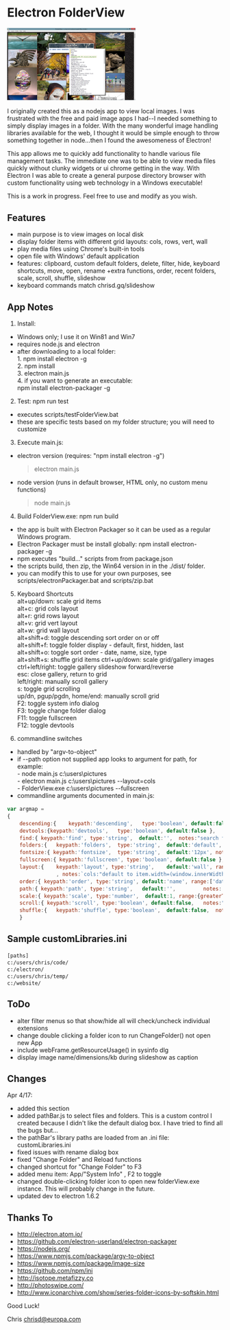 # Electron FolderView

<img src="https://github.com/ChrisDeFreitas/Electron-FolderView/blob/master/scrnshots/scrn06 - pathBar.jpg" alt="Screen shot with layout menu" border=0 width=300>

I originally created this as a nodejs app to view local images.  I was frustrated with the free and paid image apps I had--I needed something to simply display images in a folder.  With the many wonderful image handling libraries available for the web, I thought it would be simple enough to throw something together in node...then I found the awesomeness of Electron!

This app allows me to quickly add functionality to handle various file management tasks.  The immediate one was to be able to view media files quickly without clunky widgets or ui chrome getting in the way.  With Electron I was able to create a general purpose directory browser with custom functionality using web technology in a Windows executable!

This is a work in progress.  Feel free to use and modify as you wish.


## Features
- main purpose is to view images on local disk
- display folder items with different grid layouts: cols, rows, vert, wall
- play media files using Chrome's built-in tools
- open file with Windows' default application  
- features:  clipboard, custom default folders, delete, filter, hide, keyboard shortcuts, move, open, rename +extra functions, order, recent folders, scale, scroll, shuffle, slideshow
- keyboard commands match chrisd.gq/slideshow

## App Notes
1. Install:
  - Windows only; I use it on Win81 and Win7
  - requires node.js and electron  
  - after downloading to a local folder:  
			1. npm install electron -g  
			2. npm install  
			3. electron main.js  
			4. if you want to generate an executable:  
				npm install electron-packager -g  

2. Test: npm run test
  * executes scripts/testFolderView.bat
  * these are specific tests based on my folder structure; you will need to customize

3. Execute main.js:
  - electron version (requires: "npm install electron -g")  
    > electron main.js
  - node version (runs in default browser, HTML only, no custom menu functions)  
    > node main.js

4. Build FolderView.exe: npm run build
  * the app is built with Electron Packager so it can be used as a regular Windows program.
  * Electron Packager must be install globally:  npm install electron-packager -g
  * npm executes "build..." scripts from from package.json
  * the scripts build, then zip, the Win64 version in in the ./dist/ folder.
  * you can modify this to use for your own purposes, see scripts/electronPackager.bat and scripts/zip.bat

5. Keyboard Shortcuts  
	 alt+up/down: scale grid items  
	 alt+c: grid cols layout  
	 alt+r: grid rows layout  
	 alt+v: grid vert layout  
	 alt+w: grid wall layout  
	 alt+shift+d:	toggle descending sort order on or off  
	 alt+shift+f: toggle folder display - default, first, hidden, last  
	 alt+shift+o: toggle sort order - date, name, size, type  
	 alt+shift+s: shuffle grid items
	 ctrl+up/down: scale grid/gallery images  
	 ctrl+left/right: toggle gallery slideshow forward/reverse  
	 esc: close gallery, return to grid  
	 left/right: manually scroll gallery  
	 s: toggle grid scrolling  
	 up/dn, pgup/pgdn, home/end: manually scroll grid  
	 F2: toggle system info dialog  
	 F3: toggle change folder dialog  
	 F11: toggle fullscreen  
	 F12: toggle devtools  

6. commandline switches
  * handled by "argv-to-object"
  * if --path option not supplied app looks to argument for path, for example:  
				- node main.js c:\users\pictures  
				- electron main.js c:\users\pictures	--layout=cols  
				- FolderView.exe c:\users\pictures	--fullscreen  
  * commandline arguments documented in main.js:  
```Javascript
var argmap =
{
	descending:{	keypath:'descending',	type:'boolean', default:false, notes:'sort items in descending order' },
	devtools:{keypath:'devtools',	type:'boolean', default:false },
	find:{ keypath:'find', type:'string',  default:'',	notes:"search flickr for images with `find`.(not implemented in FileBrowser, see chrisd.gq/slideshow?find=Altay)" },
	folders:{	keypath:'folders',  type:'string',  default:'default', range:['default','first','hidden','last'] },
	fontsize:{ keypath:'fontsize', 	type:'string',  default:'12px',	notes:'set the default font size for the document.' },
	fullscreen:{ keypath:'fullscreen', type:'boolean', default:false },
	layout:{	keypath:'layout', type:'string',	default:'wall',	range:['cols','rows','vert','wall']
				, notes:`cols:"default to item.width=(window.innerWidth/3).",rows:"item.height=300px",vert:"single col",wall:"wallboard of images"` },
	order:{ keypath:'order', type:'string',	default:'name', range:['date','name','size','type'], notes:'Sort order of items' },
	path:{ keypath:'path', type:'string',	default:'',			notes:'no trailing backslash allowed (for argv-to-object).' },
	scale:{	keypath:'scale', type:'number',  default:1, range:{greaterThan:0}, notes:"scale size of grid items." },
	scroll:{ keypath:'scroll', type:'boolean', default:false,	notes:"turn on/off scrolling grid whenever items loaded." },
	shuffle:{	keypath:'shuffle', type:'boolean',	default:false,	notes:"shuffle grid items via arrShuffle()" }
	}
```

## Sample customLibraries.ini
```
[paths]
c:/users/chris/code/
c:/electron/
c:/users/chris/temp/
c:/website/
```


## ToDo
- alter filter menus so that show/hide all will check/uncheck individual extensions  
- change double clicking a folder icon to run ChangeFolder() not open new App
- include webFrame.getResourceUsage() in sysinfo dlg  
- display image name/dimensions/kb during slideshow as caption  


## Changes
Apr 4/17:
- added this section  
- added pathBar.js to select files and folders.  This is a custom control I created because I didn't like the default dialog box.  I have tried to find all the bugs but...  
- the pathBar's library paths are loaded from an .ini file: customLibraries.ini
- fixed issues with rename dialog box  
- fixed "Change Folder" and Reload functions  
- changed shortcut for "Change Folder" to F3  
- added menu item: App/"System Info" , F2 to toggle  
- changed double-clicking folder icon to open new folderView.exe instance.  This will probably change in the future.  
- updated dev to electron 1.6.2  



## Thanks To
- http://electron.atom.io/
- https://github.com/electron-userland/electron-packager
- https://nodejs.org/
- https://www.npmjs.com/package/argv-to-object
- https://www.npmjs.com/package/image-size
- https://github.com/npm/ini  
- http://isotope.metafizzy.co
- http://photoswipe.com/
- http://www.iconarchive.com/show/series-folder-icons-by-softskin.html


Good Luck!

Chris
chrisd@europa.com
